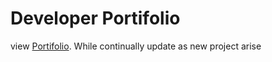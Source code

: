# Developer Portifolio

view [Portifolio](https://jojo-portifolio.pages.dev/). While continually update as new project arise
